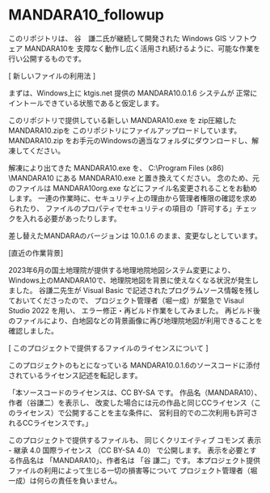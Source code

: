 # MANDARA10_followup

このリポジトリは、
谷　謙二氏が継続して開発された Windows GIS ソフトウェア MANDARA10を
支障なく動作し広く活用され続けるように、可能な作業を行い公開するものです。

[ 新しいファイルの利用法 ]

まずは、Windows上に ktgis.net 提供の MANDARA10.0.1.6 システムが
正常にイントールできている状態であると仮定します。

このリポジトリで提供している新しい MANDARA10.exe を zip圧縮した MANDARA10.zipを
このリポジトリにファイルアップロードしています。
MANDARA10.zip をお手元のWindowsの適当なフォルダにダウンロードし、解凍してください。

解凍により出てきた MANDARA10.exe を、 
C:\Program Files (x86) \MANDARA10 にある MANDARA10.exe と置き換えてください。
念のため、元のファイルは MANDARA10org.exe などにファイル名変更されることをお勧めします。
一連の作業時に、セキュリティ上の理由から管理者権限の確認を求められたり、
ファイルのプロパティでセキュリティの項目の「許可する」チェックを入れる必要があったりします。

差し替えたMANDARAのバージョンは 10.0.1.6 のまま、変更なしとしています。

[直近の作業背景]

2023年6月の国土地理院が提供する地理地院地図システム変更により、
Windows上のMANDARA10で、地理院地図を背景に使えなくなる状況が発生しました。
谷謙二先生が Visual Basic で記述されたプログラムソース情報を残しておいてくださったので、
プロジェクト管理者（堀一成）が緊急で Visaul Studio 2022 を用い、
エラー修正・再ビルド作業をしてみました。
再ビルド後のファイルにより、白地図などの背景画像に再び地理院地図が利用できることを確認しました。

[ このプロジェクトで提供するファイルのライセンスについて ]

このプロジェクトのもとになっている MANDARA10.0.1.6のソースコードに添付されているライセンス記述を転記します。

「本ソースコードのライセンスは、CC BY-SA です。
作品名（MANDARA10）、作者（谷謙二）を表示し、
改変した場合には元の作品と同じCCライセンス（このライセンス）で公開することを主な条件に、
営利目的での二次利用も許可されるCCライセンスです。」

このプロジェクトで提供するファイルも、
同じくクリエイティブ コモンズ 表示 - 継承 4.0 国際ライセンス （CC BY-SA 4.0） で公開します。
表示を必要とする作品名は  「MANDARA10」、作者名は 「谷 謙二」です。
本プロジェクト提供ファイルの利用によって生じる一切の損害等について
プロジェクト管理者（堀一成）は何らの責任を負いません。
